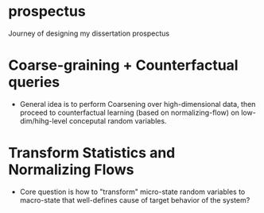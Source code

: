 # prospectus
Journey of designing my dissertation prospectus

# Coarse-graining + Counterfactual queries

- General idea is to perform Coarsening over high-dimensional data, then proceed to counterfactual learning (based on normalizing-flow) on low-dim/hihg-level conceputal random variables.

# Transform Statistics and Normalizing Flows

- Core question is how to "transform" micro-state random variables to macro-state that well-defines cause of target behavior of the system?
